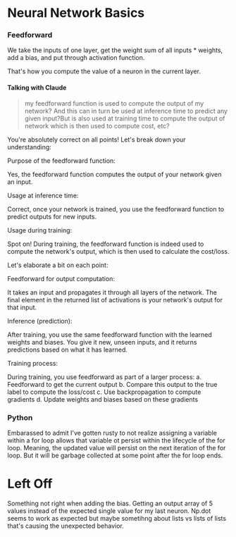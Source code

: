 # Neural Network Basics

### Feedforward

We take the inputs of one layer, get the weight sum of all inputs * weights, add a bias, and put through activation function.

That's how you compute the value of a neuron in the current layer.


#### Talking with Claude

> my feedforward function is used to compute the output of my network? And this can in turn be used at inference time to predict any given input?But is also used at training time to compute the output of network which is then used to compute cost, etc?
 
You're absolutely correct on all points! Let's break down your understanding:

Purpose of the feedforward function:

Yes, the feedforward function computes the output of your network given an input.


Usage at inference time:

Correct, once your network is trained, you use the feedforward function to predict outputs for new inputs.


Usage during training:

Spot on! During training, the feedforward function is indeed used to compute the network's output, which is then used to calculate the cost/loss.



Let's elaborate a bit on each point:

Feedforward for output computation:

It takes an input and propagates it through all layers of the network.
The final element in the returned list of activations is your network's output for that input.


Inference (prediction):

After training, you use the same feedforward function with the learned weights and biases.
You give it new, unseen inputs, and it returns predictions based on what it has learned.


Training process:

During training, you use feedforward as part of a larger process:
a. Feedforward to get the current output
b. Compare this output to the true label to compute the loss/cost
c. Use backpropagation to compute gradients
d. Update weights and biases based on these gradients

### Python
Embarassed to admit I've gotten rusty to not realize assigning a variable within a for loop allows that variable ot persist within the lifecycle of the for loop. Meaning, the updated value will persist on the next iteration of the for loop. But it will be garbage collected at some point after the for loop ends.

# Left Off
Something not right when adding the bias. Getting an output array of 5 values instead of the expected single value for my last neuron. Np.dot seems to work as expected but maybe sometihng about lists vs lists of lists that's causing the unexpected behavior.